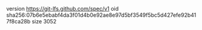 version https://git-lfs.github.com/spec/v1
oid sha256:07b6e5ebabf4da3f01d4b0e92ae8e97d5bf3549f5bc5d427efe92b417f8ca28b
size 3052
